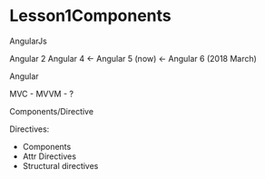 # Lesson1Components

AngularJs

Angular 2
Angular 4 
<- Angular 5 (now) 
<- Angular 6 (2018 March)

Angular

MVC - MVVM - ?

Components/Directive

Directives:
- Components
- Attr Directives
- Structural directives


<div *myIf></div>

<template myIf>
  <div></div>
</template>

